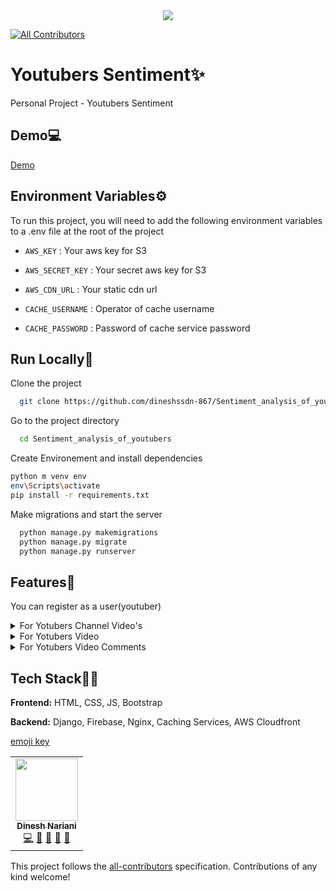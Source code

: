 <div align="center">
  
<img src="https://youtuberssentiment.herokuapp.com/static/assets/img/hero/YouTuber_Sentiment.png">
  
</div>

<!-- ALL-CONTRIBUTORS-BADGE:START - Do not remove or modify this section -->

[![All Contributors](https://img.shields.io/badge/all_contributors-2-orange.svg?style=flat-square)](#contributors-)

<!-- ALL-CONTRIBUTORS-BADGE:END -->

# Youtubers Sentiment✨

Personal Project - Youtubers Sentiment

## Demo💻

[Demo](https://youtuberssentiment.herokuapp.com/)

## Environment Variables⚙

To run this project, you will need to add the following environment variables to a .env file at the root of the project


- `AWS_KEY` : Your aws key for S3

- `AWS_SECRET_KEY` : Your secret aws key for S3

- `AWS_CDN_URL` : Your static cdn url

- `CACHE_USERNAME` : Operator of cache username

- `CACHE_PASSWORD` : Password of cache service password

## Run Locally🚀

Clone the project

```bash
  git clone https://github.com/dineshssdn-867/Sentiment_analysis_of_youtubers_webapp.git
```

Go to the project directory

```bash
  cd Sentiment_analysis_of_youtubers
```

Create Environement and install dependencies

```bash
python m venv env
env\Scripts\activate
pip install -r requirements.txt
```

Make migrations and start the server

```bash
  python manage.py makemigrations
  python manage.py migrate
  python manage.py runserver
```

## Features🧾

You can register as a user(youtuber)
<details>
  <summary>For Yotubers Channel Video's</summary>

  - Get to know the info of emotions of channel videos in the time interval.
  - Get to know the info of intents of channel videos in the time interval.
  - Visualize results of emotions
  - Get to know how this works
</details>

<details>
  <summary>For Yotubers Video</summary>
  - Get to know the info of emotions of individual videos.
  - Get to know the info of intents of individual videos.
  - Visualize results of emotions
  - Get to know how this works
</details>

<details>
  <summary>For Yotubers Video Comments</summary>
  - Get to know the info of emotions of individual video comments.
  - Get to know the info of intents of individual videos comments.
  - Visualize results of emotions
  - Get to know how this works
</details>

## Tech Stack👨‍💻

**Frontend:** HTML, CSS, JS, Bootstrap

**Backend:** Django, Firebase, Nginx, Caching Services, AWS Cloudfront

[emoji key](https://allcontributors.org/docs/en/emoji-key)

<!-- ALL-CONTRIBUTORS-LIST:START - Do not remove or modify this section -->
<!-- prettier-ignore-start -->
<!-- markdownlint-disable -->
<table>
  <tr>
    <td align="center"><a href="https://github.com/dineshssdn-867"><img src="https://avatars.githubusercontent.com/u/66898317?v=4" width="100px;" alt=""/><br /><sub><b>Dinesh Nariani</b></sub></a><br /><a href="https://github.com/dineshssdn-867/DIM/commits?author=dineshssdn-867" title="Code">💻</a> <a href="https://github.com/dineshssdn-867/DIM/commits?author=dineshssdn-867" title="Documentation">📖</a> <a href="#design-dineshssdn-867" title="Design">🎨</a> <a href="#maintenance-dineshssdn-867" title="Maintenance">🚧</a> <a href="#projectManagement-dineshssdn-867" title="Project Management">📆</a></td>
  </tr>
</table>

<!-- markdownlint-restore -->
<!-- prettier-ignore-end -->

<!-- ALL-CONTRIBUTORS-LIST:END -->

This project follows the [all-contributors](https://github.com/all-contributors/all-contributors) specification. Contributions of any kind welcome!
